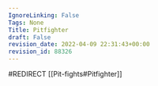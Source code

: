 ```yaml
---
IgnoreLinking: False
Tags: None
Title: Pitfighter
draft: False
revision_date: 2022-04-09 22:31:43+00:00
revision_id: 88326
---
```


#REDIRECT [[Pit-fights#Pitfighter]]